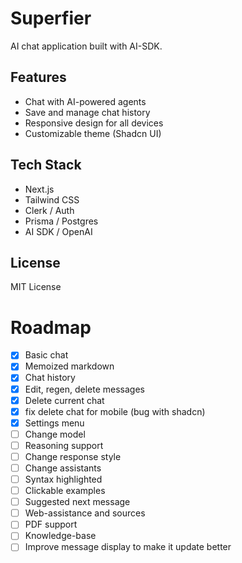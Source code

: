# Superfier

AI chat application built with AI-SDK.

## Features

- Chat with AI-powered agents
- Save and manage chat history
- Responsive design for all devices
- Customizable theme (Shadcn UI)

## Tech Stack

- Next.js
- Tailwind CSS
- Clerk / Auth
- Prisma / Postgres
- AI SDK / OpenAI

## License

MIT License

# Roadmap

- [x] Basic chat
- [x] Memoized markdown
- [x] Chat history
- [x] Edit, regen, delete messages
- [x] Delete current chat
- [x] fix delete chat for mobile (bug with shadcn)
- [x] Settings menu
- [ ] Change model
- [ ] Reasoning support
- [ ] Change response style
- [ ] Change assistants
- [ ] Syntax highlighted
- [ ] Clickable examples
- [ ] Suggested next message
- [ ] Web-assistance and sources
- [ ] PDF support
- [ ] Knowledge-base
- [ ] Improve message display to make it update better
